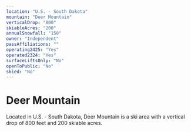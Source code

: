 ```yaml
---
location: "U.S. - South Dakota"
mountain: "Deer Mountain"
verticalDrop: "800"
skiableAcres: "200"
annualSnowfall: "150"
owner: "Independent"
passAffiliations: ""
operating2425: "Yes"
operated2324: "Yes"
surfaceLiftsOnly: "No"
openToPublic: "No"
skied: "No"
---
```


# Deer Mountain

Located in U.S. - South Dakota, Deer Mountain is a ski area with a vertical drop of 800 feet and 200 skiable acres.